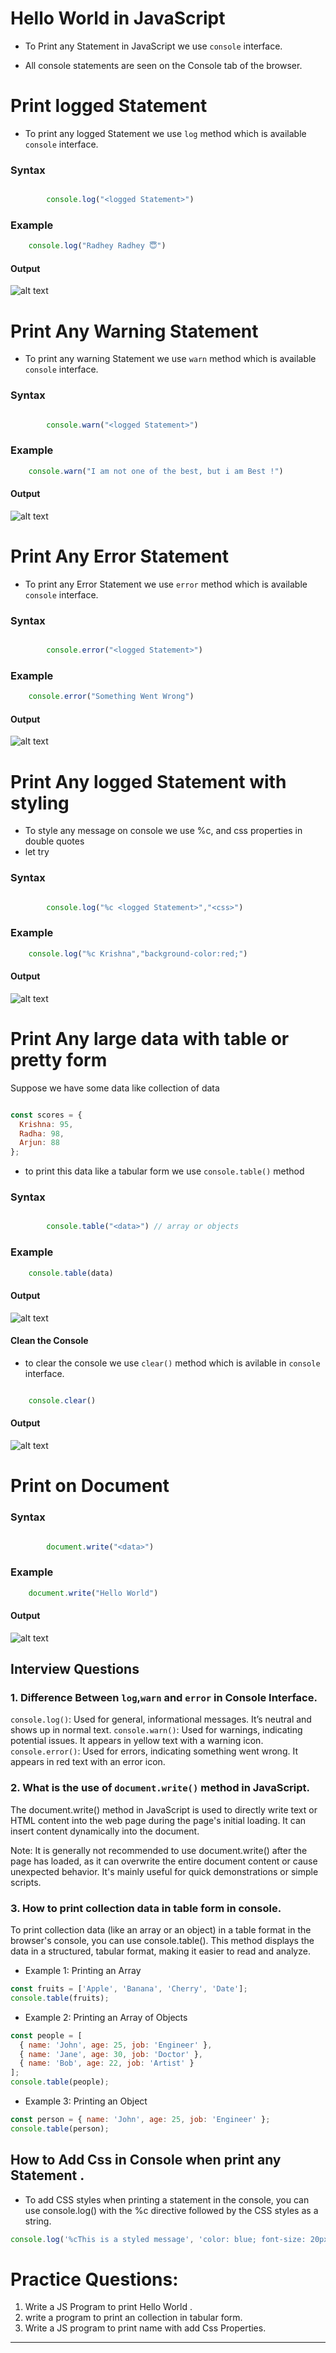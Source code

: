 # Hello World in JavaScript

- To Print any Statement in JavaScript we use `console` interface.

- All console statements are seen on the Console tab of the browser.

# Print logged Statement

- To print any logged Statement we use `log` method which is available `console` interface.

### Syntax
```js

        console.log("<logged Statement>")

```

### Example

```js
    console.log("Radhey Radhey 😇")

```

#### Output

![alt text](image.png)

# Print Any Warning Statement

- To print any warning Statement we use `warn` method which is available `console` interface.

### Syntax
```js

        console.warn("<logged Statement>")

```

### Example

```js
    console.warn("I am not one of the best, but i am Best !")

```

#### Output
![alt text](image-1.png)


# Print Any Error Statement

- To print any Error Statement we use `error` method which is available `console` interface.

### Syntax
```js

        console.error("<logged Statement>")

```

### Example

```js
    console.error("Something Went Wrong")

```

#### Output
![alt text](image-2.png)



# Print Any logged Statement with styling

- To style any message on console we use %c, and  css properties in double quotes
- let try

### Syntax
```js

        console.log("%c <logged Statement>","<css>")

```

### Example

```js
    console.log("%c Krishna","background-color:red;")

```

#### Output
![alt text](image-3.png)


# Print Any large data with table or pretty form


Suppose we have some data like collection of data 

```js

const scores = {
  Krishna: 95,
  Radha: 98,
  Arjun: 88
};
```
- to print this data like a tabular form we use `console.table()` method 

### Syntax
```js

        console.table("<data>") // array or objects

```

### Example

```js
    console.table(data)

```

#### Output

![alt text](image-4.png)



#### Clean the Console

- to clear the console we use `clear()` method which is avilable in `console` interface.

```js

    console.clear()
```

#### Output

![alt text](image-5.png)


# Print on Document 

### Syntax
```js

        document.write("<data>") 

```

### Example

```js
    document.write("Hello World")

```

#### Output

![alt text](image-6.png)


## Interview Questions

### 1. Difference Between `log`,`warn` and `error` in Console Interface.

`console.log()`: Used for general, informational messages. It’s neutral and shows up in normal text.
`console.warn()`: Used for warnings, indicating potential issues. It appears in yellow text with a warning icon.
`console.error()`: Used for errors, indicating something went wrong. It appears in red text with an error icon.



### 2. What is the use of `document.write()` method in JavaScript.
 
The document.write() method in JavaScript is used to directly write text or HTML content into the web page during the page's initial loading. It can insert content dynamically into the document.

Note: It is generally not recommended to use document.write() after the page has loaded, as it can overwrite the entire document content or cause unexpected behavior. It's mainly useful for quick demonstrations or simple scripts.



### 3. How to print collection data in table form in console.
 
To print collection data (like an array or an object) in a table format in the browser's console, you can use console.table(). This method displays the data in a structured, tabular format, making it easier to read and analyze.

- Example 1: Printing an Array

```js
const fruits = ['Apple', 'Banana', 'Cherry', 'Date'];
console.table(fruits);
```
- Example 2: Printing an Array of Objects

```js
const people = [
  { name: 'John', age: 25, job: 'Engineer' },
  { name: 'Jane', age: 30, job: 'Doctor' },
  { name: 'Bob', age: 22, job: 'Artist' }
];
console.table(people);
```

- Example 3: Printing an Object

```js
const person = { name: 'John', age: 25, job: 'Engineer' };
console.table(person);
```

## How to Add Css in Console when print any Statement .

- To add CSS styles when printing a statement in the console, you can use console.log() with the %c directive followed by the CSS styles as a string.

```js
console.log('%cThis is a styled message', 'color: blue; font-size: 20px; font-weight: bold;');


```

# Practice Questions:

1. Write a JS Program to print Hello World .
2. write a program to print an collection in tabular form.
3. Write a JS program to print name with add Css Properties.




---------------------
<!-- 
```krishna

       देखकर तुझे प्यार का इज़हार करने का दिल किया,
    लेकिन पहली मुलाकात थी न, इसलिए सिर्फ console.log() किया।

``` -->